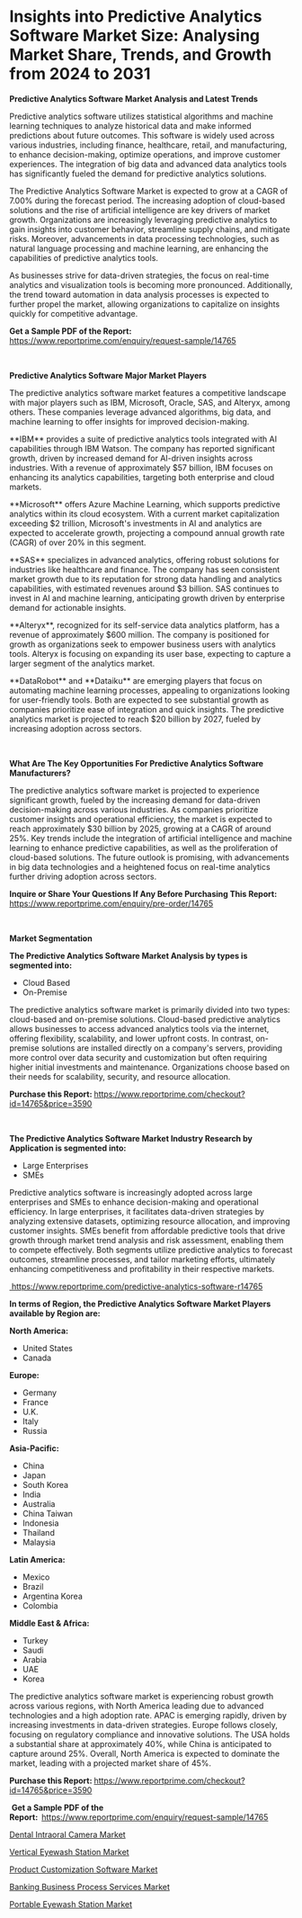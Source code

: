 <p><h1>Insights into Predictive Analytics Software Market Size: Analysing Market Share, Trends, and Growth from 2024 to 2031</h1></p><p><strong>Predictive Analytics Software Market Analysis and Latest Trends</strong></p>
<p><p>Predictive analytics software utilizes statistical algorithms and machine learning techniques to analyze historical data and make informed predictions about future outcomes. This software is widely used across various industries, including finance, healthcare, retail, and manufacturing, to enhance decision-making, optimize operations, and improve customer experiences. The integration of big data and advanced data analytics tools has significantly fueled the demand for predictive analytics solutions.</p><p>The Predictive Analytics Software Market is expected to grow at a CAGR of 7.00% during the forecast period. The increasing adoption of cloud-based solutions and the rise of artificial intelligence are key drivers of market growth. Organizations are increasingly leveraging predictive analytics to gain insights into customer behavior, streamline supply chains, and mitigate risks. Moreover, advancements in data processing technologies, such as natural language processing and machine learning, are enhancing the capabilities of predictive analytics tools. </p><p>As businesses strive for data-driven strategies, the focus on real-time analytics and visualization tools is becoming more pronounced. Additionally, the trend toward automation in data analysis processes is expected to further propel the market, allowing organizations to capitalize on insights quickly for competitive advantage.</p></p>
<p><strong>Get a Sample PDF of the Report:&nbsp;</strong> <a href="https://www.reportprime.com/enquiry/request-sample/14765?utm_campaign=1088&utm_medium=2&utm_source=Github&utm_content=ia&utm_term=05112024&utm_id=predictive-analytics-software">https://www.reportprime.com/enquiry/request-sample/14765</a></p>
<p>&nbsp;</p>
<p><strong>Predictive Analytics Software Major Market Players</strong></p>
<p><p>The predictive analytics software market features a competitive landscape with major players such as IBM, Microsoft, Oracle, SAS, and Alteryx, among others. These companies leverage advanced algorithms, big data, and machine learning to offer insights for improved decision-making.</p><p>**IBM** provides a suite of predictive analytics tools integrated with AI capabilities through IBM Watson. The company has reported significant growth, driven by increased demand for AI-driven insights across industries. With a revenue of approximately $57 billion, IBM focuses on enhancing its analytics capabilities, targeting both enterprise and cloud markets.</p><p>**Microsoft** offers Azure Machine Learning, which supports predictive analytics within its cloud ecosystem. With a current market capitalization exceeding $2 trillion, Microsoft's investments in AI and analytics are expected to accelerate growth, projecting a compound annual growth rate (CAGR) of over 20% in this segment.</p><p>**SAS** specializes in advanced analytics, offering robust solutions for industries like healthcare and finance. The company has seen consistent market growth due to its reputation for strong data handling and analytics capabilities, with estimated revenues around $3 billion. SAS continues to invest in AI and machine learning, anticipating growth driven by enterprise demand for actionable insights.</p><p>**Alteryx**, recognized for its self-service data analytics platform, has a revenue of approximately $600 million. The company is positioned for growth as organizations seek to empower business users with analytics tools. Alteryx is focusing on expanding its user base, expecting to capture a larger segment of the analytics market.</p><p>**DataRobot** and **Dataiku** are emerging players that focus on automating machine learning processes, appealing to organizations looking for user-friendly tools. Both are expected to see substantial growth as companies prioritize ease of integration and quick insights. The predictive analytics market is projected to reach $20 billion by 2027, fueled by increasing adoption across sectors.</p></p>
<p>&nbsp;</p>
<p><strong>What Are The Key Opportunities For Predictive Analytics Software Manufacturers?</strong></p>
<p><p>The predictive analytics software market is projected to experience significant growth, fueled by the increasing demand for data-driven decision-making across various industries. As companies prioritize customer insights and operational efficiency, the market is expected to reach approximately $30 billion by 2025, growing at a CAGR of around 25%. Key trends include the integration of artificial intelligence and machine learning to enhance predictive capabilities, as well as the proliferation of cloud-based solutions. The future outlook is promising, with advancements in big data technologies and a heightened focus on real-time analytics further driving adoption across sectors.</p></p>
<p><strong>Inquire or Share Your Questions If Any Before Purchasing This Report:</strong> <a href="https://www.reportprime.com/enquiry/pre-order/14765?utm_campaign=1088&utm_medium=2&utm_source=Github&utm_content=ia&utm_term=05112024&utm_id=predictive-analytics-software">https://www.reportprime.com/enquiry/pre-order/14765</a></p>
<p>&nbsp;</p>
<p><strong>Market Segmentation</strong></p>
<p><strong>The Predictive Analytics Software Market Analysis by types is segmented into:</strong></p>
<p><ul><li>Cloud Based</li><li>On-Premise</li></ul></p>
<p><p>The predictive analytics software market is primarily divided into two types: cloud-based and on-premise solutions. Cloud-based predictive analytics allows businesses to access advanced analytics tools via the internet, offering flexibility, scalability, and lower upfront costs. In contrast, on-premise solutions are installed directly on a company's servers, providing more control over data security and customization but often requiring higher initial investments and maintenance. Organizations choose based on their needs for scalability, security, and resource allocation.</p></p>
<p><strong>Purchase this Report:&nbsp;</strong><a href="https://www.reportprime.com/checkout?id=14765&price=3590&utm_campaign=1088&utm_medium=2&utm_source=Github&utm_content=ia&utm_term=05112024&utm_id=predictive-analytics-software">https://www.reportprime.com/checkout?id=14765&price=3590</a></p>
<p>&nbsp;</p>
<p><strong>The Predictive Analytics Software Market Industry Research by Application is segmented into:</strong></p>
<p><ul><li>Large Enterprises</li><li>SMEs</li></ul></p>
<p><p>Predictive analytics software is increasingly adopted across large enterprises and SMEs to enhance decision-making and operational efficiency. In large enterprises, it facilitates data-driven strategies by analyzing extensive datasets, optimizing resource allocation, and improving customer insights. SMEs benefit from affordable predictive tools that drive growth through market trend analysis and risk assessment, enabling them to compete effectively. Both segments utilize predictive analytics to forecast outcomes, streamline processes, and tailor marketing efforts, ultimately enhancing competitiveness and profitability in their respective markets.</p></p>
<p><a href="https://www.reportprime.com/predictive-analytics-software-r14765?utm_campaign=1088&utm_medium=2&utm_source=Github&utm_content=ia&utm_term=05112024&utm_id=predictive-analytics-software">&nbsp;https://www.reportprime.com/predictive-analytics-software-r14765</a></p>
<p><strong>In terms of Region, the Predictive Analytics Software Market Players available by Region are:</strong></p>
<p>
    <p> <strong> North America: </strong>
        <ul>
            <li>United States</li>
            <li>Canada</li>
        </ul>
        </p> 
    <p> <strong> Europe: </strong>
        <ul>
            <li>Germany</li>
            <li>France</li>
            <li>U.K.</li>
            <li>Italy</li>
            <li>Russia</li>
        </ul>
        </p> 
    <p> <strong> Asia-Pacific: </strong>
        <ul>
            <li>China</li>
            <li>Japan</li>
            <li>South Korea</li>
            <li>India</li>
            <li>Australia</li>
            <li>China Taiwan</li>
            <li>Indonesia</li>
            <li>Thailand</li>
            <li>Malaysia</li>
        </ul>
        </p> 
    <p> <strong> Latin America: </strong>
        <ul>
            <li>Mexico</li>
            <li>Brazil</li>
            <li>Argentina Korea</li>
            <li>Colombia</li>
        </ul>
        </p> 
    <p> <strong> Middle East & Africa: </strong>
        <ul>
            <li>Turkey</li>
            <li>Saudi</li>
            <li>Arabia</li>
            <li>UAE</li>
            <li>Korea</li>
        </ul>
    </p>
    </p>
<p><p>The predictive analytics software market is experiencing robust growth across various regions, with North America leading due to advanced technologies and a high adoption rate. APAC is emerging rapidly, driven by increasing investments in data-driven strategies. Europe follows closely, focusing on regulatory compliance and innovative solutions. The USA holds a substantial share at approximately 40%, while China is anticipated to capture around 25%. Overall, North America is expected to dominate the market, leading with a projected market share of 45%.</p></p>
<p><strong>Purchase this Report: </strong><a href="https://www.reportprime.com/checkout?id=14765&price=3590&utm_campaign=1088&utm_medium=2&utm_source=Github&utm_content=ia&utm_term=05112024&utm_id=predictive-analytics-software">https://www.reportprime.com/checkout?id=14765&price=3590</a></p>
<p>&nbsp;<strong>Get a Sample PDF of the Report:&nbsp;&nbsp;</strong><a href="https://www.reportprime.com/enquiry/request-sample/14765?utm_campaign=1088&utm_medium=2&utm_source=Github&utm_content=ia&utm_term=05112024&utm_id=predictive-analytics-software">https://www.reportprime.com/enquiry/request-sample/14765</a></p>
<p><strong></strong></p>
<p><p><a href="https://issuu.com/reportprime-2/docs/dental-intraoral-camera-market-size_be4debfa13cac9?utm_campaign=1088&utm_medium=2&utm_source=Github&utm_content=ia&utm_term=05112024&utm_id=predictive-analytics-software">Dental Intraoral Camera Market</a></p><p><a href="https://issuu.com/reportprime-2/docs/vertical-eyewash-station-market-siz_c4fe6a3aaea45e?utm_campaign=1088&utm_medium=2&utm_source=Github&utm_content=ia&utm_term=05112024&utm_id=predictive-analytics-software">Vertical Eyewash Station Market</a></p><p><a href="https://github.com/alea79alre/Market-Research-Report-List-1/blob/main/product-customization-software-market.md?utm_campaign=1088&utm_medium=2&utm_source=Github&utm_content=ia&utm_term=05112024&utm_id=predictive-analytics-software">Product Customization Software Market</a></p><p><a href="https://github.com/wanvigsqmunsenr/Market-Research-Report-List-1/blob/main/banking-business-process-services-market.md?utm_campaign=1088&utm_medium=2&utm_source=Github&utm_content=ia&utm_term=05112024&utm_id=predictive-analytics-software">Banking Business Process Services Market</a></p><p><a href="https://issuu.com/reportprime-2/docs/portable-eyewash-station-market-siz_3650c86130b2e0?utm_campaign=1088&utm_medium=2&utm_source=Github&utm_content=ia&utm_term=05112024&utm_id=predictive-analytics-software">Portable Eyewash Station Market</a></p></p>
